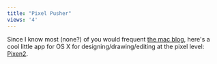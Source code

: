 ```yaml
---
title: "Pixel Pusher"
views: '4'
---
```

<p>Since I know most (none?) of you would frequent <a href="https://ccs.usask.ca/macblog">the mac blog</a>, here's a cool little app for OS X for designing/drawing/editing at the pixel level: <a href="https://www.opensword.org/Pixen/">Pixen2</a>.</p>
